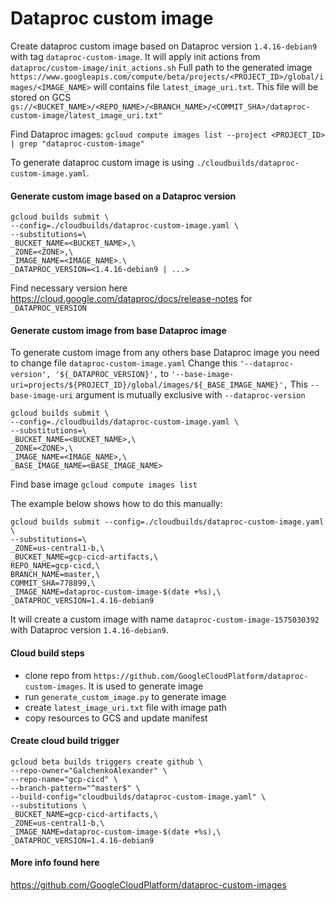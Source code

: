 # Dataproc custom image
Create dataproc custom image based on Dataproc version `1.4.16-debian9` with tag `dataproc-custom-image`.
It will apply init actions from `dataproc/custom-image/init_actions.sh`
Full path to the generated image `https://www.googleapis.com/compute/beta/projects/<PROJECT_ID>/global/images/<IMAGE_NAME>` will contains file `latest_image_uri.txt`. 
This file will be stored on GCS `gs://<BUCKET_NAME>/<REPO_NAME>/<BRANCH_NAME>/<COMMIT_SHA>/dataproc-custom-image/latest_image_uri.txt"` 

Find Dataproc images:
`gcloud compute images list --project <PROJECT_ID> | grep "dataproc-custom-image"`

To generate dataproc custom image is using `./cloudbuilds/dataproc-custom-image.yaml`.

#### Generate custom image based on a Dataproc version
```
gcloud builds submit \
--config=./cloudbuilds/dataproc-custom-image.yaml \
--substitutions=\
_BUCKET_NAME=<BUCKET_NAME>,\
_ZONE=<ZONE>,\
_IMAGE_NAME=<IMAGE_NAME>.\
_DATAPROC_VERSION=<1.4.16-debian9 | ...>
```
Find necessary version here https://cloud.google.com/dataproc/docs/release-notes for `_DATAPROC_VERSION`

#### Generate custom image from base Dataproc image
To generate custom image from any others base Dataproc image you need to change file `dataproc-custom-image.yaml`
Change this `'--dataproc-version', '${_DATAPROC_VERSION}',` to `'--base-image-uri=projects/${PROJECT_ID}/global/images/${_BASE_IMAGE_NAME}',`
This `--base-image-uri` argument is mutually exclusive with `--dataproc-version` 
```
gcloud builds submit \
--config=./cloudbuilds/dataproc-custom-image.yaml \
--substitutions=\
_BUCKET_NAME=<BUCKET_NAME>,\
_ZONE=<ZONE>,\
_IMAGE_NAME=<IMAGE_NAME>,\
_BASE_IMAGE_NAME=<BASE_IMAGE_NAME>
```
Find base image `gcloud compute images list`

The example below shows how to do this manually:
```
gcloud builds submit --config=./cloudbuilds/dataproc-custom-image.yaml \
--substitutions=\
_ZONE=us-central1-b,\
_BUCKET_NAME=gcp-cicd-artifacts,\
REPO_NAME=gcp-cicd,\
BRANCH_NAME=master,\
COMMIT_SHA=778899,\
_IMAGE_NAME=dataproc-custom-image-$(date +%s),\
_DATAPROC_VERSION=1.4.16-debian9
```

It will create a custom image with name `dataproc-custom-image-1575030392` with Dataproc version `1.4.16-debian9`.

#### Cloud build steps
- clone repo from `https://github.com/GoogleCloudPlatform/dataproc-custom-images`. It is used to generate image
- run `generate_custom_image.py` to generate image
- create `latest_image_uri.txt` file with image path
- copy resources to GCS and update manifest

#### Create cloud build trigger
```
gcloud beta builds triggers create github \
--repo-owner="GalchenkoAlexander" \
--repo-name="gcp-cicd" \
--branch-pattern="^master$" \
--build-config="cloudbuilds/dataproc-custom-image.yaml" \
--substitutions \
_BUCKET_NAME=gcp-cicd-artifacts,\
_ZONE=us-central1-b,\
_IMAGE_NAME=dataproc-custom-image-$(date +%s),\
_DATAPROC_VERSION=1.4.16-debian9
```

#### More info found here 
https://github.com/GoogleCloudPlatform/dataproc-custom-images